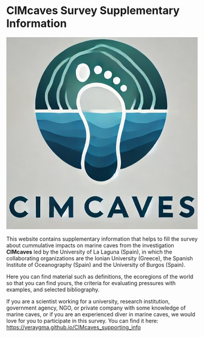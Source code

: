 # CIMcaves Survey Supplementary Information
![alt text](logos_cimcaves/logo2_cimcaves.jpg)

This website contains supplementary information that helps to fill the survey about cummulative impacts on marine caves from the investigation **CIMcaves** led by the University of La Laguna (Spain), in which the collaborating organizations are the Ionian University (Greece), the Spanish Institute of Oceanography (Spain) and the University of Burgos (Spain).

Here you can find material such as definitions, the ecoregions of the world so that you can find yours, the criteria for evaluating pressures with examples, and selected bibliography.

If you are a scientist working for a university, research institution, government agency, NGO, or private company with some knowledge of marine caves, or if you are an experienced diver in marine caves, we would love for you to participate in this survey. You can find it here: https://yeraygma.github.io/CIMcaves_supporting_info


